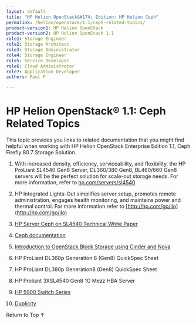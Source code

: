 ```yaml
---
layout: default
title: "HP Helion OpenStack&#174; Edition: HP Helion Ceph"
permalink: /helion/openstack/1.1/ceph-related-topics/
product-version1: HP Helion OpenStack
product-version2: HP Helion OpenStack 1.1
role1: Storage Engineer
role2: Storage Architect 
role3: Storage Administrator 
role4: Storage Engineer
role5: Service Developer 
role6: Cloud Administrator 
role7: Application Developer 
authors: Paul F

---
```

<!--UNDER REVISION-->


<script>

function PageRefresh {
onLoad="window.refresh"
}

PageRefresh();

</script>
<!--
<p style="font-size: small;"> <a href="/helion/openstack/1.1/install-beta/kvm/">&#9664; PREV</a> | <a href="/helion/openstack/1.1/install-beta-overview/">&#9650; UP</a> | <a href="/helion/openstack/1.1/install-beta/esx/">NEXT &#9654;</a> </p>--->


# HP Helion OpenStack&#174; 1.1: Ceph Related Topics

This topic provides you links to related documentation that you might find helpful when working with HP Helion OpenStack Enterprise Edition 1.1, Ceph Firefly 80.7 Storage Solution. 


1. With increased density, efficiency, serviceability, and flexibility, the HP ProLiant SL4540 Gen8 Server, DL360/380 Gen8, BL460/660 Gen8 servers will be the perfect solution for scale-out storage needs. For more information, refer to [hp.com/servers/sl4540](hp.com/servers/sl4540)

2. HP Integrated Lights-Out simplifies server setup, promotes remote administration, engages health monitoring, and maintains power and thermal control. For more information refer to  [http://hp.com/go/ilo](http://hp.com/go/ilo)

3. [HP Server Ceph on SL4540 Technical White Paper](http://h20195.www2.hp.com/V2/GetDocument.aspx?docname=4AA5-2799ENW&cc=us&lc=en)

4. [Ceph documentation](http://ceph.com/docs/master/)

5. [Introduction to OpenStack Block Storage using Cinder and Nova](http://docs.openstack.org/)

6. HP ProLiant DL360p Generation 8 (Gen8) QuickSpec Sheet

7. HP ProLiant DL380p Generation8 (Gen8) QuickSpec Sheet

8. HP Proliant 3XSL4540 Gen8 1G Mezz HBA Server

9. [HP 5900 Switch Series](http://h17007.www1.hp.com/us/en/networking/products/switches/HP_5900_Switch_Series/index.aspx#.VAeNxGXn9Co)
10. [Duplicity](http://duplicity.nongnu.org/)



<a href="#top" style="padding:14px 0px 14px 0px; text-decoration: none;"> Return to Top &#8593; </a>
